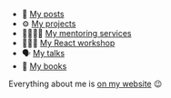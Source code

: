 - 📝 [My posts](https://scastiel.dev/articles)
- ⚙️ [My projects](https://scastiel.dev/projects)
- 🫱🏻‍🫲🏽 [My mentoring services](https://scastiel.dev/mentoring)
- 👨🏻‍🏫 [My React workshop](https://scastiel.dev/react-workshop)
- 🗣️ [My talks](https://scastiel.dev/talks)
- 📕 [My books](https://scastiel.dev/books)

Everything about me is [on my website](https://scastiel.dev) 😉
